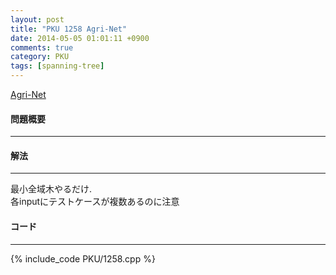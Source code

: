 ```yaml
---
layout: post
title: "PKU 1258 Agri-Net"
date: 2014-05-05 01:01:11 +0900
comments: true
category: PKU
tags: [spanning-tree]
---
```


[Agri-Net](http://poj.org/problem?id=1258)

#### 問題概要

****

#### 解法

****

最小全域木やるだけ.  
各inputにテストケースが複数あるのに注意

#### コード

****

{% include_code PKU/1258.cpp %}

